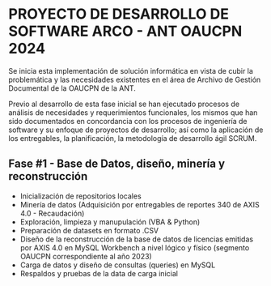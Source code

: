 # PROYECTO DE DESARROLLO DE SOFTWARE ARCO - ANT OAUCPN 2024
Se inicia esta implementación de solución informática en vista de cubir la problemática y las necesidades existentes en el área de Archivo de Gestión Documental de la OAUCPN de la ANT.

Previo al desarrollo de esta fase inicial se han ejecutado procesos de análisis de necesidades y requerimientos funcionales, los mismos que han sido documentados en concordancia con los procesos de ingeniería de software y su enfoque de proyectos de desarrollo; así como la aplicación de los entregables, la planificación, la metodología de desarrollo ágil SCRUM.

## Fase #1 - Base de Datos, diseño, minería y reconstrucción 
* Inicialización de repositorios locales
* Minería de datos (Adquisición por entregables de reportes 340 de AXIS 4.0 - Recaudación)
* Exploración, limpieza y manupulación (VBA & Python)
* Preparación de datasets en formato .CSV
* Diseño de la reconstrucción de la base de datos de licencias emitidas por AXIS 4.0 en MySQL Workbench a nivel lógico y físico (segmento OAUCPN correspondiente al año 2023)
* Carga de datos y diseño de consultas (queries) en MySQL
* Respaldos y pruebas de la data de carga inicial

